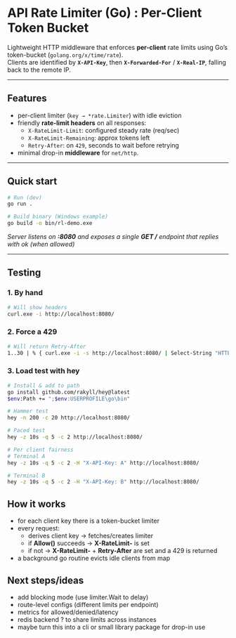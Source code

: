 # API Rate Limiter (Go) : Per-Client Token Bucket

Lightweight HTTP middleware that enforces **per-client** rate limits using Go’s token-bucket (`golang.org/x/time/rate`).  
Clients are identified by **`X-API-Key`**, then **`X-Forwarded-For`** / **`X-Real-IP`**, falling back to the remote IP.

---

## Features
- per-client limiter (`key → *rate.Limiter`) with idle eviction
- friendly **rate-limit headers** on all responses:
  - `X-RateLimit-Limit`: configured steady rate (req/sec)
  - `X-RateLimit-Remaining`: approx tokens left
  - `Retry-After`: on `429`, seconds to wait before retrying
- minimal drop-in **middleware** for `net/http`.

---

## Quick start

```bash
# Run (dev)
go run .

# Build binary (Windows example)
go build -o bin/rl-demo.exe
```

*Server listens on **:8080** and exposes a single **GET /** endpoint that replies with ok (when allowed)*

---

## Testing
### 1. By hand
```bash
# Will show headers
curl.exe -i http://localhost:8080/
```

### 2. Force a 429
```bash
# Will return Retry-After
1..30 | % { curl.exe -i -s http://localhost:8080/ | Select-String "HTTP/|X-Rate|Retry-After" }
```

### 3. Load test with hey 
```bash
# Install & add to path
go install github.com/rakyll/hey@latest
$env:Path += ";$env:USERPROFILE\go\bin"

# Hammer test
hey -n 200 -c 20 http://localhost:8080/

# Paced test
hey -z 10s -q 5 -c 2 http://localhost:8080/

# Per client fairness
# Terminal A
hey -z 10s -q 5 -c 2 -H "X-API-Key: A" http://localhost:8080/

# Terminal B
hey -z 10s -q 5 -c 2 -H "X-API-Key: B" http://localhost:8080/
```

## How it works
- for each client key there is a token-bucket limiter
- every request: 
    - derives client key -> fetches/creates limiter
    - if **Allow()** succeeds -> **X-RateLimit-** is set 
    - if not -> **X-RateLimit-** + **Retry-After** are set and a 429 is returned
- a background go routine evicts idle clients from map

## Next steps/ideas
- add blocking mode (use limiter.Wait to delay)
- route-level configs (different limits per endpoint)
- metrics for allowed/denied/latency
- redis backend ? to share limits across instances
- maybe turn this into a cli or small library package for drop-in use




